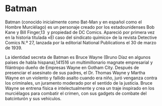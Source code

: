 # Batman
Batman (conocido inicialmente como Bat-Man y en español como el Hombre Murciélago) es un personaje creado por los estadounidenses Bob Kane y Bill Finger,13
​ y propiedad de DC Comics. Apareció por primera vez en la historia titulada «El caso del sindicato químico» de la revista Detective Comics N.º 27, 
lanzada por la editorial National Publications el 30 de marzo de 1939.

La identidad secreta de Batman es Bruce Wayne (Bruno Díaz en algunos países de habla hispana),14​15​16​ un multimillonario magnate empresarial y
filántropo dueño de Empresas Wayne en Gotham City. Después de presenciar el asesinato de sus padres, el Dr. Thomas Wayne y Martha Wayne en un violento y
fallido asalto cuando era niño, juró venganza contra los criminales, un juramento moderado por el sentido de la justicia. Bruce Wayne se entrena física e intelectualmente y
crea un traje inspirado en los murciélagos para combatir el crimen, con sus gadgets de combate del batcinturón y sus 
vehículos.
